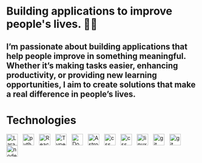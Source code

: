 # Building applications to improve people's lives. 🚀🚀
I’m passionate about building applications that help people improve in something meaningful. Whether it’s making tasks easier, enhancing productivity, or providing new learning opportunities, I aim to create solutions that make a real difference in people’s lives.
---
# Technologies
<img align="left" alt="Laravel" width="30px" style="padding-right:10px;" src="https://cdn.jsdelivr.net/gh/devicons/devicon@latest/icons/laravel/laravel-original.svg"/>
<img align="left" alt="python" width="30px" style="padding-right:10px;" src="https://cdn.jsdelivr.net/gh/devicons/devicon@latest/icons/python/python-original.svg"/>
<img align="left" alt="React" width="30px" style="padding-right:10px;" src="https://cdn.jsdelivr.net/gh/devicons/devicon@latest/icons/react/react-original.svg"/>
<img align="left" alt="Type Script" width="30px" style="padding-right:10px;" src="https://cdn.jsdelivr.net/gh/devicons/devicon@latest/icons/typescript/typescript-original.svg"/>
<img align="left" alt="Docker" width="30px" style="padding-right:10px;" src="https://cdn.jsdelivr.net/gh/devicons/devicon@latest/icons/docker/docker-original.svg"/>
<img align="left" alt="Astro" width="30px" style="padding-right:10px;" src="https://cdn.jsdelivr.net/gh/devicons/devicon@latest/icons/astro/astro-original.svg"/>
<img align="left" alt="css" width="30px" style="padding-right:10px;" src="https://cdn.jsdelivr.net/gh/devicons/devicon@latest/icons/css3/css3-original.svg"/>
<img align="left" alt="css" width="30px" style="padding-right:10px;" src="https://cdn.jsdelivr.net/gh/devicons/devicon@latest/icons/javascript/javascript-original.svg"/>
<img align="left" alt="linux" width="30px" style="padding-right:10px;" src="https://cdn.jsdelivr.net/gh/devicons/devicon@latest/icons/linux/linux-original.svg"/>
<img align="left" alt="git" width="30px" style="padding-right:10px;" src="https://cdn.jsdelivr.net/gh/devicons/devicon@latest/icons/git/git-original.svg"/>
<img align="left" alt="git" width="30px" style="padding-right:10px;" src="https://cdn.jsdelivr.net/gh/devicons/devicon@latest/icons/git/git-original.svg"/>
<img align="left" alt="nodejs" width="30px" style="padding-right:10px;" src="https://cdn.jsdelivr.net/gh/devicons/devicon@latest/icons/nodejs/nodejs-original-wordmark.svg"/>




     
          
<!--
**buzzBoy21/buzzBoy21** is a ✨ _special_ ✨ repository because its `README.md` (this file) appears on your GitHub profile.

Here are some ideas to get you started:

- 🔭 I’m currently working on ...
- 🌱 I’m currently learning ...dsadsasaa
- 👯 I’m looking to collaborate on ...
- 🤔 I’m looking for help with ...
- 💬 Ask me about ...
- 📫 How to reach me: ...
- 😄 Pronouns: ...
- ⚡ Fun fact: ...
-->
